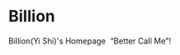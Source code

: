 # Billion
Billion(Yi Shi)'s Homepage
<img title="" src="https://shiyi099.github.io/homepage/images/Better Call Billion.jpg" alt="" class="floatpic">
“Better Call Me”!
